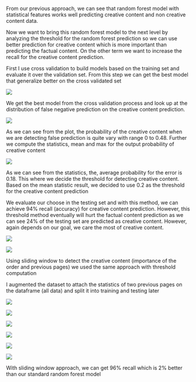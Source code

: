 From our previous approach, we can see that random forest model with statistical features works well predicting creative content and non creative content data.

Now we want to bring this random forest model to the next level by analyzing the threshold for the random forest prediction so we can use better prediction for creative content which is more important than predicting the factual content. On the other term we want to increase the recall for the creative content prediction.

First I use cross validation to build models based on the training set and evaluate it over the validation set. From this step we can get the best model that generalize better on the cross validated set

![](https://storage.googleapis.com/slite-api-files-production/files/0814762c-aac8-4a20-a50a-d4d98370e0df/image.png)

We get the best model from the cross validation process and look up at the distribution of false negative prediction on the creative content prediction.

![](https://storage.googleapis.com/slite-api-files-production/files/f379938a-2a5f-4db0-a7c3-b04cdb1d0293/image.png)

As we can see from the plot, the probability of the creative content when we are detecting false prediction is quite vary with range 0 to 0.48. Further we compute the statistics, mean and max for the output probability of creative content

![](https://storage.googleapis.com/slite-api-files-production/files/451c576a-c620-4b4d-b2e9-87a145cd0ca4/image.png)

As we can see from the statistics, the, average probability for the error is 0.18. This where we decide the threshold for detecting creative content. Based on the mean statistic result, we decided to use 0.2 as the threshold for the creative content prediction

We evaluate our choose in the testing set and with this method, we can achieve 94% recall (accuracy) for creative content prediction. However, this threshold method eventually will hurt the factual content prediction as we can see 24% of the testing set are predicted as creative content. However, again depends on our goal, we care the most of creative content.

![](https://storage.googleapis.com/slite-api-files-production/files/ae2c9f91-d3e3-42f3-8daa-9cb94193cbd3/image.png)

![](https://storage.googleapis.com/slite-api-files-production/files/42856df5-7ffe-49fb-94c3-2c470519bb61/image.png)

Using sliding window to detect the creative content (importance of the order and previous pages) we used the same approach with threshold computation

I augmented the dataset to attach the statistics of two previous pages on the dataframe (all data) and split it into training and testing later

![](https://storage.googleapis.com/slite-api-files-production/files/79aee5d5-aa1a-4077-b6b7-575fefdf8fcd/image.png)

![](https://storage.googleapis.com/slite-api-files-production/files/f4f4e241-e789-44fe-8997-4133c87e9707/image.png)

![](https://storage.googleapis.com/slite-api-files-production/files/17b0310b-6f91-45f2-a59e-5aa053403523/image.png)

![](https://storage.googleapis.com/slite-api-files-production/files/fe5745a9-f790-44e2-8132-b2d475212049/image.png)

![](https://storage.googleapis.com/slite-api-files-production/files/e4f5488c-0e15-4d1b-9eab-17e4607bb05b/image.png)

![](https://storage.googleapis.com/slite-api-files-production/files/73264c9f-295f-45a5-ad14-41c016bd1cd0/image.png)

With sliding window approach, we can get 96% recall which is 2% better than our standard random forest model

